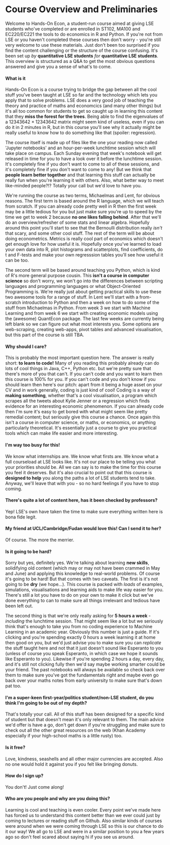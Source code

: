 # Course Overview and Preliminaries

Welcome to Hands-On Econ, a student-run course aimed at giving LSE students who've completed or are enrolled in ST102, MA100 and EC220/EC221 the tools to do economics in R and Python. If you're not from LSE or you haven't completed these courses then don't worry - you're still very welcome to use these materials. Just don't been too surprised if you find the content challenging or the structure of the course confusing. It's been set up *by* **quantitative LSE students** *for* **quantitative LSE students**. This overview is structured as a Q&A to get the most obvious questions answered and give you a sense of what's to come.

#### What is it

Hands-On Econ is a course trying to bridge the gap between all the cool stuff you've been taught at LSE so far and the technology which lets you apply that to solve problems. LSE does a very good job of teaching the theory and practice of maths and economcics (and many other things) but it's all too common for students to get so caught up in learning this content that they **miss the forest for the trees**. Being able to find the eigenvalues of a $12343642\times 12343642$ matrix might seem kind of useless, even if you can do it in 2 minutes in R, but in this course you'll see why it actually might be really useful to know how to do something like that (spoiler: regression).

The course itself is made up of files like the one your reading now called 'Jupyter notebooks' and an hour-per-week lunchtime session which will take place on campus. Each Sunday evening that week's notebook will get released in time for you to have a look over it before the lunchtime session. It's completely fine if you don't want to come to all of these sessions, and it's completely fine if you don't want to come to any! But we think that **people learn better together** and that learning this stuff can actually be really fun when you're learning it with others. Also, what better way to meet like-minded people?!? Totally your call but we'd love to have you.

We're running the course as two terms, Michaelmas and Lent, for obvious reasons. The first term is based around the R language, which we will teach from scratch. If you can already code pretty well in R then the first week may be a little tedious for you but just make sure you're up to speed by the time we get to week 2 because **no one likes falling behind**. After that we'll do an overview/refresher of some stats and linear algebra. Hopefully around this point you'll start to see that the Bernoulli distribution really *isn't* that scary, and some other cool stuff. The rest of the term will be about doing econometrics. Metrics is really cool part of economics which doesn't get enough love for how useful it is. Hopefully once you've learned to load your own data into R, plot histograms and scatterplots, find coefficients, do t and F-tests and make your own regresssion tables you'll see how useful it can be too.

The second term will be based around teaching you Python, which is kind of R's more general purpose cousin. This **isn't a course in computer science** so don't worry, we won't go into the differences between scripting languages and programming languages or what Object-Oriented Programming is. We're really just about getting practical skills to use these two awesome tools for a range of stuff. In Lent we'll start with a from-scratch introduction to Python and then a week on how to do some of the stuff from Michaelmas in Python. From week 3 we start with Machine Learning and from week 6 we start with creating economic models using the (awesome) QuantEcon package. The last few weeks are currently being left blank so we can figure out what most interests you. Some options are web-scraping, creating web-apps, pivot tables and advanced visualisation, but this part of the course is still TBA.  

#### Why should I care?

This is probably the most important question here. The answer is really short: **to learn to code!** Many of you reading this probably already can do lots of cool things in Java, C++, Python etc. but we're pretty sure that there's more of you that can't. If you can't code and you want to learn then this course is 100% for you. If you can't code and you don't know if you should learn then here's our pitch: apart from it being a huge asset on your CV and in work generally, coding is just kind of cool! Coding is a way of **making something**, whether that's a cool visualisation, a program which scrapes all the tweets about Kylie Jenner or a regression which finds evidence for an interesting economic phenomenon. If you can already code then I'm sure it's easy to get bored with what might seem like pretty remedial content; but seriously give this course a chance. Once again this isn't a course in computer science, or maths, or economics, or anything particularly theoretical. It's essentially just a course to give you practical tools which can make life easier and more interesting. 


#### I'm way too busy for this!

We know what internships are. We know what firsts are. We know what a full courseload at LSE looks like. It's not our place to be telling you what your priorities should be. All we can say is to make the time for this course you feel it deserves. But it's also crucial to point out that this course is **designed to help** you along the paths a lot of LSE students tend to take. Anyway, we'll leave that with you - so no hard feelings if you have to stop coming.

#### There's quite a lot of content here, has it been checked by professors?

Yep! LSE's own have taken the time to make sure everything written here is bona fide legit.

#### My friend at UCL/Cambridge/Fudan would love this! Can I send it to her?

Of course. The more the merrier.

#### Is it going to be hard?

Sorry but yes, definitely yes. We're talking about learning **new skills**, solidifying old content (which may or may not have been crammed in May and June) and applying this knowledge to real-world problems. Of course it's going to be hard! But that comes with two caveats. The first is it's not going to be **dry** (we hope...). This course is packed with *loads* of examples, simulations, visualisations and learning aids to make life way easier for you. There's still a lot you have to do on your own to make it click but we've done everything to can to make sure all things irrelevant and tedious have been left out. 

The second thing is that we're only really asking for **5 hours a week** - *including* the lunchtime session. That might seem like a lot but we seriously think that's enough to take you from no coding experience to Machine Learning in an academic year. Obviously this number is just a guide. If it's clicking and you're spending exactly 0 hours a week learning it at home then good on you, but we'd just advise you to make sure you can *replicate* the stuff taught here and not that it just doesn't sound like Esperanto to you (unless of course you speak Esperanto, in which case we hope it sounds like Esperanto to you). Likewise if you're spending 2 hours a day, every day, and it's still not clicking fully then we'd say maybe working smarter could be your friend. The past notebooks will always be available so check back over them to make sure you've got the fundamentals right and maybe even go back over your maths notes from early university to make sure that's down pat too. 

#### I'm a super-keen first-year/politics student/non-LSE student, do you think I'm going to be out of my depth?

That's totally your call. All of this stuff has been designed for a specific kind of student but that doesn't mean it's only relevant to them. The main advice we'd offer is have a go, don't get down if you're struggling and make sure to check out all the other great resources on the web (Khan Academy especially if your high-school maths is a little rusty) too. 

#### Is it free?

Love, kindness, seashells and all other major currencies are accepted. Also no one would hold it against you if you felt like bringing donuts. 

#### How do I sign up?

You don't! Just come along!

#### Who are you people and why are you doing this?

Learning is cool and teaching is even cooler. Every point we've made here has forced us to understand this content better than we ever could just by coming to lectures or reading stuff on Github. Also similar kinds of courses were around when we were coming through LSE so this is our chance to do it our way! We all go to LSE and were in a similar position to you a few years ago so don't feel scared about saying hi if you see us around. 



